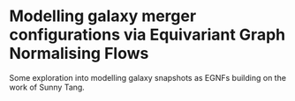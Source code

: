# Modelling galaxy merger configurations via Equivariant Graph Normalising Flows

Some exploration into modelling galaxy snapshots as EGNFs building on the work of Sunny Tang.
